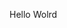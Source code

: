 Hello Wolrd

























































































































































































































































































































































































































































































































































































































































































































































































































































































































































































































































































































































































































































































































































































































































































































































































































































































































































































































































































































































































































































































































































































































































































































































































































































































































































































































































































































































































































































































































































































































































































































































































































































































































































































































































































































































































































































































































































































































































































































































































































































































































































































































































































































































































































































































































































































































































































































































































































































































































































































































































































































































































































































